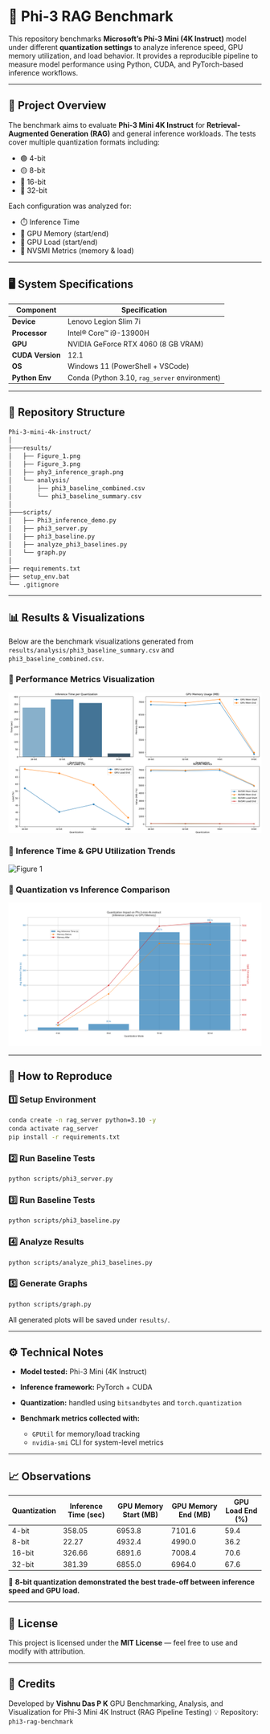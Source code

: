 # 🧩 Phi-3 RAG Benchmark

This repository benchmarks **Microsoft’s Phi-3 Mini (4K Instruct)** model under different **quantization settings** to analyze inference speed, GPU memory utilization, and load behavior.
It provides a reproducible pipeline to measure model performance using Python, CUDA, and PyTorch-based inference workflows.

---

## 🚀 Project Overview

The benchmark aims to evaluate **Phi-3 Mini 4K Instruct** for **Retrieval-Augmented Generation (RAG)** and general inference workloads.
The tests cover multiple quantization formats including:

* 🟢 4-bit
* 🟡 8-bit
* 🔵 16-bit
* 🔴 32-bit

Each configuration was analyzed for:

* ⏱️ Inference Time
* 💾 GPU Memory (start/end)
* 🔋 GPU Load (start/end)
* 🧮 NVSMI Metrics (memory & load)

---

## 🖥️ System Specifications

| Component        | Specification                         |
| ---------------- | ------------------------------------- |
| **Device**       | Lenovo Legion Slim 7i                 |
| **Processor**    | Intel® Core™ i9-13900H                |
| **GPU**          | NVIDIA GeForce RTX 4060 (8 GB VRAM)   |
| **CUDA Version** | 12.1                                  |
| **OS**           | Windows 11 (PowerShell + VSCode)      |
| **Python Env**   | Conda (Python 3.10, `rag_server` environment) |

---

## 📂 Repository Structure

```
Phi-3-mini-4k-instruct/
│
├───results/
│   ├── Figure_1.png
│   ├── Figure_3.png
│   ├── phy3_inference_graph.png
│   └── analysis/
│       ├── phi3_baseline_combined.csv
│       └── phi3_baseline_summary.csv
│
├───scripts/
│   ├── Phi3_inference_demo.py
│   ├── phi3_server.py
│   ├── phi3_baseline.py
│   ├── analyze_phi3_baselines.py
│   └── graph.py
│
├── requirements.txt
├── setup_env.bat
└── .gitignore
```

---

## 📊 Results & Visualizations

Below are the benchmark visualizations generated from `results/analysis/phi3_baseline_summary.csv` and `phi3_baseline_combined.csv`.

### 🔹 Performance Metrics Visualization

![Performance Graph](results/graph.png)

### 🔹 Inference Time & GPU Utilization Trends

![Figure 1](results/Figure_1.png)


### 🔹 Quantization vs Inference Comparison

![Phi3 Inference Graph](results/phy3_inference_graph.png)

---

## 🧪 How to Reproduce

### 1️⃣ Setup Environment

```bash
conda create -n rag_server python=3.10 -y
conda activate rag_server
pip install -r requirements.txt
```
### 2️⃣ Run Baseline Tests

```bash
python scripts/phi3_server.py
```

### 3️⃣ Run Baseline Tests

```bash
python scripts/phi3_baseline.py
```

### 4️⃣ Analyze Results

```bash
python scripts/analyze_phi3_baselines.py
```

### 5️⃣ Generate Graphs

```bash
python scripts/graph.py
```

All generated plots will be saved under `results/`.

---

## ⚙️ Technical Notes

* **Model tested:** Phi-3 Mini (4K Instruct)
* **Inference framework:** PyTorch + CUDA
* **Quantization:** handled using `bitsandbytes` and `torch.quantization`
* **Benchmark metrics collected with:**

  * `GPUtil` for memory/load tracking
  * `nvidia-smi` CLI for system-level metrics

---

## 📈 Observations

| Quantization | Inference Time (sec) | GPU Memory Start (MB) | GPU Memory End (MB) | GPU Load End (%) |
| ------------ | -------------------- | --------------------- | ------------------- | ---------------- |
| 4-bit        | 358.05               | 6953.8                | 7101.6              | 59.4             |
| 8-bit        | 22.27                | 4932.4                | 4990.0              | 36.2             |
| 16-bit       | 326.66               | 6891.6                | 7008.4              | 70.6             |
| 32-bit       | 381.39               | 6855.0                | 6964.0              | 67.6             |

🧩 **8-bit quantization demonstrated the best trade-off between inference speed and GPU load.**

---

## 📜 License

This project is licensed under the **MIT License** — feel free to use and modify with attribution.

---

## 🙌 Credits

Developed by **Vishnu Das P K**
GPU Benchmarking, Analysis, and Visualization for Phi-3 Mini 4K Instruct (RAG Pipeline Testing)
💡 Repository: `phi3-rag-benchmark`